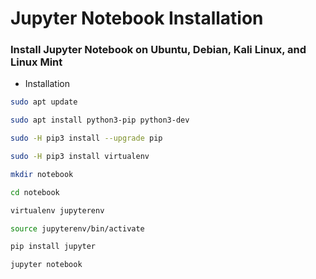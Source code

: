# Jupyter Notebook Installation

### Install Jupyter Notebook on Ubuntu, Debian, Kali Linux, and Linux Mint

- Installation
```bash
sudo apt update
```
```bash
sudo apt install python3-pip python3-dev
```
```bash
sudo -H pip3 install --upgrade pip
```
```bash
sudo -H pip3 install virtualenv
```
```bash
mkdir notebook
```
```bash
cd notebook
```
```bash
virtualenv jupyterenv
```
```bash
source jupyterenv/bin/activate
```
```bash
pip install jupyter
```
```bash
jupyter notebook
```